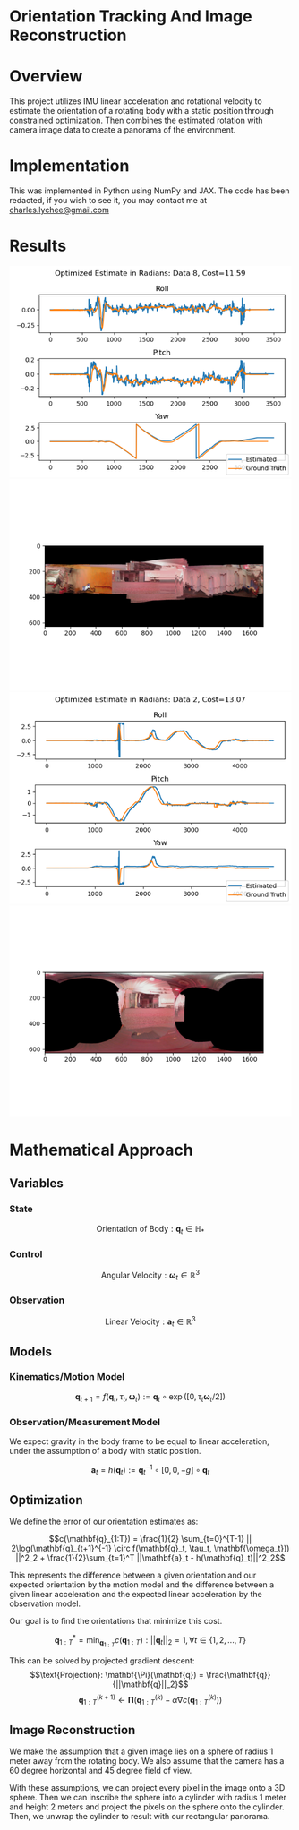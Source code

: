 # Orientation Tracking And Image Reconstruction

# Overview
This project utilizes IMU linear acceleration and rotational velocity to estimate the orientation of a rotating body with a static position through constrained optimization. Then combines the estimated rotation with camera image data to create a panorama of the environment.

# Implementation
This was implemented in Python using NumPy and JAX. The code has been redacted, if you wish to see it, you may contact me at charles.lychee@gmail.com

# Results
<img src='dataOptimized8.png'>
<img src='panorama8.png'>
<img src='dataOptimized2.png'>
<img src='panorama2.png'>

# Mathematical Approach
## Variables
### State
```math
\text{Orientation of Body}: \mathbf{q}_t \in \mathbb{H}_*
```
### Control
```math
\text{Angular Velocity}: \mathbf{\omega}_t \in \mathbb{R}^3
```
### Observation
```math
\text{Linear Velocity}: \mathbf{a}_t \in \mathbb{R}^3
```

## Models
### Kinematics/Motion Model
```math
\mathbf{q}_{t+1} = f(\mathbf{q}_t, \tau_t, \mathbf{\omega}_t) := \mathbf{q}_t \circ \exp \left([0, \tau_t \mathbf{\omega}_t/2] \right)
```

### Observation/Measurement Model
We expect gravity in the body frame to be equal to linear acceleration, under the assumption of a body with static position.
```math
\mathbf{a}_t = h(\mathbf{q}_t) := \mathbf{q}_t^{-1} \circ [0, 0, -g] \circ \mathbf{q}_t
```

## Optimization
We define the error of our orientation estimates as:
```math
c(\mathbf{q}_{1:T}) = \frac{1}{2} \sum_{t=0}^{T-1} || 2\log(\mathbf{q}_{t+1}^{-1} \circ f(\mathbf{q}_t, \tau_t, \mathbf{\omega_t})) ||^2_2 + \frac{1}{2}\sum_{t=1}^T ||\mathbf{a}_t - h(\mathbf{q}_t)||^2_2
```

This represents the difference between a given orientation and our expected orientation by the motion model and the difference between a given linear acceleration and the expected linear acceleration by the observation model.

Our goal is to find the orientations that minimize this cost.
```math
\mathbf{q}_{1:T}^* = \min_{\mathbf{q}_{1:T}} c(\mathbf{q}_{1:T}) : ||\mathbf{q}_t||_2 = 1, \forall t \in \{1, 2, ..., T\}
```

This can be solved by projected gradient descent:
$$\text{Projection}: \mathbf{\Pi}(\mathbf{q}) = \frac{\mathbf{q}}{||\mathbf{q}||_2}$$
$$\mathbf{q}_{1:T}^{(k+1)} \leftarrow \mathbf{\Pi}\left(\mathbf{q}_{1:T}^{(k)} - \alpha \nabla c(\mathbf{q}_{1:T}^{(k)})\right)$$

## Image Reconstruction
We make the assumption that a given image lies on a sphere of radius 1 meter away from the rotating body. We also assume that the camera has a 60 degree horizontal and 45 degree field of view.

With these assumptions, we can project every pixel in the image onto a 3D sphere. Then we can inscribe the sphere into a cylinder with radius 1 meter and height 2 meters and project the pixels on the sphere onto the cylinder. Then, we unwrap the cylinder to result with our rectangular panorama.